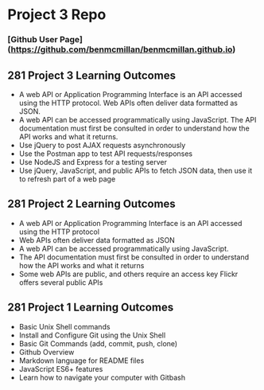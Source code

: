 # Project 3 Repo
### [Github User Page] (https://github.com/benmcmillan/benmcmillan.github.io)

## 281 Project 3 Learning Outcomes
- A web API or Application Programming Interface is an API
accessed using the HTTP protocol. Web APIs often deliver data
formatted as JSON.
- A web API can be accessed programmatically using JavaScript.
The API documentation must first be consulted in order to
understand how the API works and what it returns.
- Use jQuery to post AJAX requests asynchronously
- Use the Postman app to test API requests/responses
- Use NodeJS and Express for a testing server
- Use jQuery, JavaScript, and public APIs to fetch JSON data, then
use it to refresh part of a web page

## 281 Project 2 Learning Outcomes
- A web API or Application Programming Interface is an API
accessed using the HTTP protocol
- Web APIs often deliver data formatted as JSON
- A web API can be accessed programmatically using JavaScript.
- The API documentation must first be consulted in order to
understand how the API works and what it returns
- Some web APIs are public, and others require an access key
Flickr offers several public APIs

## 281 Project 1 Learning Outcomes
- Basic Unix Shell commands
- Install and Configure Git using the Unix Shell
- Basic Git Commands (add, commit, push, clone)
- Github Overview
- Markdown language for README files
- JavaScript ES6+ features
- Learn how to navigate your computer with Gitbash
